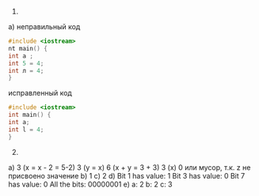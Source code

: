 1.
a) неправильный код
```cpp
#include <iostream>
nt main() {
int a ;
int 5 = 4;
int л = 4;
}
```
исправленный код
```cpp
#include <iostream>
int main() {
int a;
int l = 4;
}
```
2.
a)
3 (x = x - 2 = 5-2)
3 (y = x)
6 (x + y = 3 + 3)
3 (x) 
0 или мусор, т.к. z  не присвоено значение
b) 1
c) 2
d) 
Bit 1 has value: 1
Bit 3 has value: 0
Bit 7 has value: 0
All the bits: 00000001
e)
a: 2 
b: 2 
c: 3 
